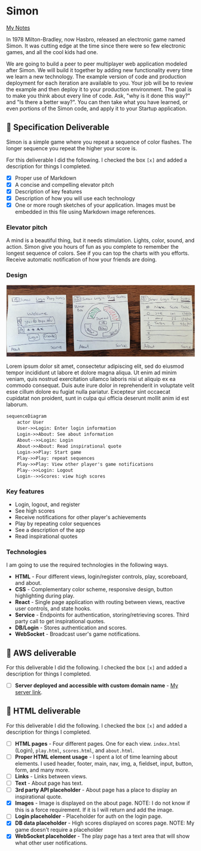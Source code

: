 # Simon

[My Notes](notes.md)

In 1978 Milton-Bradley, now Hasbro, released an electronic game named Simon. It was cutting edge at the time since there were so few electronic games, and all the cool kids had one.

We are going to build a peer to peer multiplayer web application modeled after Simon. We will build it together by adding new functionality every time we learn a new technology. The example version of code and production deployment for each iteration are available to you. Your job will be to review the example and then deploy it to your production environment. The goal is to make you think about every line of code. Ask, "why is it done this way?" and "Is there a better way?". You can then take what you have learned, or even portions of the Simon code, and apply it to your Startup application.

## 🚀 Specification Deliverable

Simon is a simple game where you repeat a sequence of color flashes. The longer sequence you repeat the higher your score is.

For this deliverable I did the following. I checked the box `[x]` and added a description for things I completed.

- [x] Proper use of Markdown
- [x] A concise and compelling elevator pitch
- [x] Description of key features
- [x] Description of how you will use each technology
- [x] One or more rough sketches of your application. Images must be embedded in this file using Markdown image references.

### Elevator pitch

A mind is a beautiful thing, but it needs stimulation. Lights, color, sound, and action. Simon give you hours of fun as you complete to remember the longest sequence of colors. See if you can top the charts with you efforts. Receive automatic notification of how your friends are doing.

### Design

![Design](designDiagram.png)

Lorem ipsum dolor sit amet, consectetur adipiscing elit, sed do eiusmod tempor incididunt ut labore et dolore magna aliqua. Ut enim ad minim veniam, quis nostrud exercitation ullamco laboris nisi ut aliquip ex ea commodo consequat. Duis aute irure dolor in reprehenderit in voluptate velit esse cillum dolore eu fugiat nulla pariatur. Excepteur sint occaecat cupidatat non proident, sunt in culpa qui officia deserunt mollit anim id est laborum.

```mermaid
sequenceDiagram
    actor User
    User->>Login: Enter login information
    Login->>About: See about information
    About-->>Login: Login
    About->>About: Read inspirational quote
    Login->>Play: Start game
    Play->>Play: repeat sequences
    Play->>Play: View other player's game notifications
    Play-->>Login: Logout
    Login-->>Scores: view high scores
```

### Key features

- Login, logout, and register
- See high scores
- Receive notifications for other player's achievements
- Play by repeating color sequences
- See a description of the app
- Read inspirational quotes

### Technologies

I am going to use the required technologies in the following ways.

- **HTML** - Four different views, login/register controls, play, scoreboard, and about.
- **CSS** - Complementary color scheme, responsive design, button highlighting during play.
- **React** - Single page application with routing between views, reactive user controls, and state hooks.
- **Service** - Endpoints for authentication, storing/retrieving scores. Third party call to get inspirational quotes.
- **DB/Login** - Stores authentication and scores.
- **WebSocket** - Broadcast user's game notifications.

## 🚀 AWS deliverable

For this deliverable I did the following. I checked the box `[x]` and added a description for things I completed.

- [ ] **Server deployed and accessible with custom domain name** - [My server link](https://startup.whoisspy.click/).

## 🚀 HTML deliverable

For this deliverable I did the following. I checked the box `[x]` and added a description for things I completed.

- [ ] **HTML pages** - Four different pages. One for each view. `index.html` (Login), `play.html`, `scores.html`, and `about.html`.
- [ ] **Proper HTML element usage** - I spent a lot of time learning about elements. I used header, footer, main, nav, img, a, fieldset, input, button, form, and many more.
- [ ] **Links** - Links between views.
- [ ] **Text** - About page has text.
- [ ] **3rd party API placeholder** - About page has a place to display an inspirational quote.
- [x] **Images** - Image is displayed on the about page.  NOTE: I do not know if this is a force requirement. If it is I will return and add the image.
- [ ] **Login placeholder** - Placeholder for auth on the login page.
- [x] **DB data placeholder** - High scores displayed on scores page. NOTE: My game doesn't require a placeholder
- [x] **WebSocket placeholder** - The play page has a text area that will show what other user notifications.
